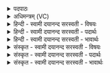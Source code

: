 <details><summary>पदपाठः</summary>

वि। पाज॑सा। पृ॒थुना॑। शोशु॑चानः। बाध॑स्व। द्वि॒षः। र॒क्षसः॑। अमी॑वाः। सु॒शर्म्म॑ण॒ इति॑ सु॒ऽशर्म॑णः। बृ॒ह॒तः। शर्म॑णि। स्या॒म्। अ॒ग्नेः। अ॒हम्। सु॒हव॒स्येति॑ सु॒ऽहव॑स्य। प्रणी॑तौ। प्रनी॑ता॒विति॒ प्रऽनी॑तौ। ४९।
</details>

<details><summary>अधिमन्त्रम् (VC)</summary>

- अग्निर्देवता
- उत्कील ऋषिः
- त्रिष्टुप्
- धैवतः
</details>

<details><summary>हिन्दी - स्वामी दयानन्द सरस्वती  - विषयः</summary>

विवाह के समय स्त्री और पुरुष क्या-क्या प्रतिज्ञा करें, यह विषय अगले मन्त्र में कहा है ॥
</details>

<details><summary>हिन्दी - स्वामी दयानन्द सरस्वती  - पदार्थः</summary>

पदार्थान्वयभाषाः -  हे पते ! जो आप (पृथुना) विस्तृत (वि) विविध प्रकार के (पाजसा) बल के साथ (शोशुचानः) शीघ्र शुद्धता से सदा वर्त्तें और (अमीवाः) रोगों के समान प्राणियों की पीड़ा देने हारी (रक्षसः) दुष्ट (द्विषः) शत्रुरूप व्यभिचारिणी स्त्रियों को (बाधस्व) ताड़ना देवें तो मैं (बृहतः) बड़े (सुशर्मणः) अच्छे शोभायमान (सुहवस्य) सुन्दर लेना-देना व्यवहार जिसमें हो, ऐसे (अग्नेः) अग्नि के तुल्य प्रकाशमान आपके (शर्मणि) सुखकारक घर में और (प्रणीतौ) उत्तम धर्मयुक्त नीति में आपकी स्त्री (स्याम्) होऊँ ॥४९ ॥
</details>

<details><summary>हिन्दी - स्वामी दयानन्द सरस्वती  - भावार्थः</summary>

भावार्थभाषाः -  विवाह समय में स्त्री-पुरुष को चाहिये कि व्यभिचार छोड़ने की प्रतिज्ञा कर व्यभिचारिणी स्त्री और लम्पट पुरुषों का सङ्ग सर्वथा छोड़ आपस में भी अति विषयासक्ति को छोड़ और ऋतुगामी होके परस्पर प्रीति के साथ पराक्रमवाले सन्तानों को उत्पन्न करें, क्योंकि स्त्री वा पुरुष के लिये अप्रिय, आयु का नाशक, निन्दा के योग्य कर्म व्यभिचार के समान दूसरा कोई भी नहीं है, इसलिये इस व्यभिचार कर्म को सब प्रकार छोड़ और धर्माचरण करनेवाले हो के पूर्ण अवस्था के सुख को भोगें ॥४९ ॥
</details>

<details><summary>संस्कृत - स्वामी दयानन्द सरस्वती  - विषयः</summary>

विवाहसमये स्त्रीपुरुषौ किं किं प्रतिजानीयातामित्युपदिश्यते ॥
</details>

<details><summary>संस्कृत - स्वामी दयानन्द सरस्वती  - पदार्थः</summary>

पदार्थान्वयभाषाः -  हे पते ! यदि त्वं पृथुना विपाजसा बलेन सह शोशुचानः सदा वर्त्तेथाः, अमीवा रक्षसो द्विषो बाधस्व, तर्हि बृहतः सुशर्मणः सुहवस्याग्नेस्ते शर्मणि प्रणीतौ चाहं पत्नी स्याम् ॥४९ ॥
</details>

<details><summary>संस्कृत - स्वामी दयानन्द सरस्वती  - भावार्थः</summary>

भावार्थभाषाः -  विवाहसमये पुरुषेण स्त्रिया च व्यभिचारत्यागस्य प्रतिज्ञां कृत्वा व्यभिचारिणीनां स्त्रीणां लम्पटानां पुरुषाणां च सर्वथा सङ्गं त्यक्त्वा परस्परमप्यतिविषयासक्तिं विहाय ऋतुगामिनौ भूत्वान्योऽन्यं प्रीत्या वीर्यवन्त्यपत्यान्युत्पादयेताम्। नहि व्यभिचारेण तुल्यं स्त्रियाः पुरुषस्य चाप्रियमनायुष्यमकीर्तिकरं कर्म विद्यते, तस्मादेतत् सर्वथा त्यक्त्वा धर्माचारिणौ भूत्वा दीर्घायुषौ स्याताम् ॥४९ ॥
</details>